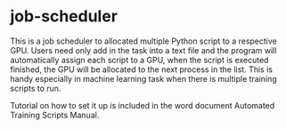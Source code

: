 # job-scheduler

This is a job scheduler to allocated multiple Python script to a respective GPU. Users need only add in the task into a text file and the program will automatically assign each script to a GPU, when the script is executed finished, the GPU will be allocated to the next process in the list. This is handy especially in machine learning task when there is multiple training scripts to run. 

Tutorial on how to set it up is included in the word document Automated Training Scripts Manual.
